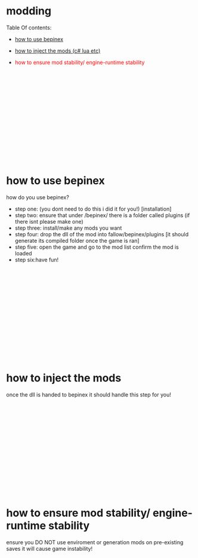 # modding
Table Of contents:<br>
* <a href="#1"><p>how to use bepinex</p></a>
* <a href="#2"><p>how to inject the mods (c# lua etc)</p></a>
* <a href="#3" style="color:red;text-decoration:none;"><p>how to  ensure mod stability/ engine-runtime stability</p></a>
<br>
<br>
<br>
<br>
<br>
<br>
<br>
<br>
<br>
<br>
<br>
<br>
<br>
<br>
 <h1 id="1">how to use bepinex</h1>
 <span>how do you use bepinex?</span><br>
<ul>
    <li>step one: (you dont need to do this i did it for you!) [installation]</li>
    <li>step two: ensure that under /bepinex/ there is a folder called plugins (if there isnt please make one)</li>
    <li>step three: install/make any mods you want</li>
    <li>step four: drop the dll of the mod into fallow/bepinex/plugins [it should generate its compiled folder once the game is ran]  </li>
    <li>step five: open the game and go to the mod list confirm the mod is loaded </li>
    <li>step six:have fun!</li>
</ul>  
 <br>
<br>
<br>
<br>
<br>
<br>
<br>
<br>
<br>
<br>
<br>
<br>
<br>
<br>
 <h1 id="2">how to inject the mods</h1>
    <p>once the dll is handed to bepinex it should handle this step for you!</p>
 <br>
<br>
<br>
<br>
<br>
<br>
<br>
<br>
<br>
<br>
<br>
<br>
<br>
<br>
 <h1 id="3">how to  ensure mod stability/ engine-runtime stability</h1>
 <p>ensure you DO NOT use enviroment or generation mods on pre-existing saves it will cause game instability!</p>
